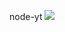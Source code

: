 node-yt
[![](https://api.travis-ci.org/dwarf2000/node-yt.svg)](https://travis-ci.org/dwarf2000/node-yt)
